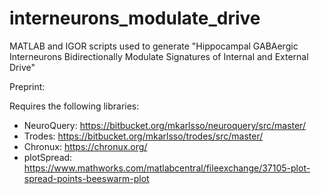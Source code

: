 # interneurons_modulate_drive
 MATLAB and IGOR scripts used to generate "Hippocampal GABAergic Interneurons Bidirectionally Modulate Signatures of Internal and External Drive"
 
Preprint:

Requires the following libraries:
* NeuroQuery: https://bitbucket.org/mkarlsso/neuroquery/src/master/
* Trodes: https://bitbucket.org/mkarlsso/trodes/src/master/
* Chronux: https://chronux.org/
* plotSpread: https://www.mathworks.com/matlabcentral/fileexchange/37105-plot-spread-points-beeswarm-plot
